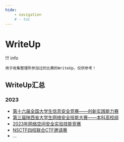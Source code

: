 ```yaml
---
hide:
    - navigation
    # - toc
---
```

# WriteUp

<!-- <link rel="stylesheet" href="../../css/index_styles.css">
<div class="center-container">
  <state>(◎﹏◎)</state>
  <text>buiding...</text>
</div>
 -->
<!-- ---

[:material-home: 回到主页](../../index.md) -->

!!! info

    用于收集整理所参加过的比赛的WriteUp，仅供参考！


## WriteUp汇总

### 2023

+ [第十六届全国大学生信息安全竞赛——创新实践能力赛](第十六届全国大学生信息安全竞赛——创新实践能力赛/writeup.md)
+ [第三届陕西省大学生网络安全技能大赛——本科高校组](2023年第三届陕西省大学生网络安全技能大赛--本科高校组/writeup.md)
+ [2023年网络空间安全实验技能竞赛](2023年网络空间安全实验技能竞赛/writeup.md)
+ [NSCTF四校联合CTF邀请赛](NSCTF四校联合CTF邀请赛/writeup.md)
+ ...
